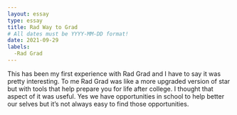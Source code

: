 ```yaml
---
layout: essay
type: essay
title: Rad Way to Grad
# All dates must be YYYY-MM-DD format!
date: 2021-09-29
labels:
  -Rad Grad
---
```


This has been my first experience with Rad Grad and I have to say it was pretty interesting. To me Rad Grad was like a more upgraded version of star but with tools that help prepare you for life after college. I thought that aspect of it was useful. Yes we have opportunities in school to help better our selves but it’s not always easy to find those opportunities. 
